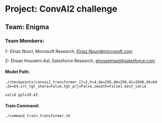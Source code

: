 
# Project: ConvAI2 challenge

## Team: Enigma


### Team Members:

1- Elnaz Nouri, Microsoft Research, Elnaz.Nouri@microsoft.com 

2- Ehsan Hosseini-Asl, Salesforce Research, ehosseiniasl@salesforce.com


#### Model Path:
`./checkpoints/convai2_transformer_[l=2,h=4,dw=256,dm=256,di=2048,dk=64,dv=64,src_tgt_share=False,tgt_prj=False,smooth=False].best_valid`

`valid ppl=39.43`


#### Train Command:
`./command_train_transformer.sh`
